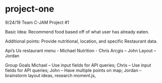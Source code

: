 # project-one
9/24/19
Team C-JAM
Project #1


Basic Idea: Recommend food based off of what user has already eaten.

Additional points: Provide nutritional, location, and specific Restaurant data. 

Api’s
Us restaurant menu - Michael
Nutrition - Chris
Arcgis – John
Layout – Jordan

Group Goals 
Michael – Use input fields for API queries;
Chris – Use input fields for API queries;
John – Have multiple points on map;
Jordan – brainstorm layout ideas, research moment.js, 





